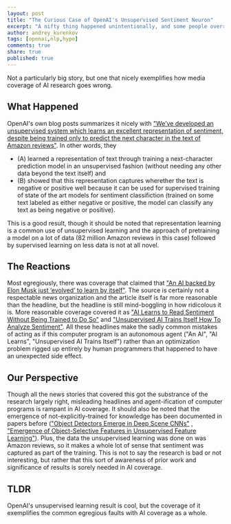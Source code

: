 ```yaml
---
layout: post
title: "The Curious Case of OpenAI's Unsupervised Sentiment Neuron"
excerpt: "A nifty thing happened unintentionally, and some people overreacted"
author: andrey_kurenkov
tags: [openai,nlp,hype]
comments: true
share: true
published: true
---
```

Not a particularly big story, but one that nicely exemplifies how media coverage of AI research goes wrong.

## What Happened
OpenAI's own blog posts summarizes it nicely with ["We’ve developed an unsupervised system which learns an excellent representation of sentiment, despite being trained only to predict the next character in the text of Amazon reviews"](https://blog.openai.com/unsupervised-sentiment-neuron/). In other words, they 

* (A) learned a representation of text through training a next-character prediction model in an unsupervised fashion (without needing any other data beyond the text itself) and 
* (B) showed that this representation captures wherether the text is negative or positive well because it can be used for supervised training of state of the art models for sentiment classifiction (trained on some text labeled as either negative or positive, the model can classify any text as being negative or positive). 

This is a good result, though it should be noted that representation learning is a common use of unsupervised learning and the approach of pretraining a model on a lot of data (82 million Amazon reviews in this case) followed by supervised learning on less data is not at all novel. 

## The Reactions
Most egregiously, there was coverage that claimed that ["An AI backed by Elon Musk just ‘evolved’ to learn by itself"](http://www.globalfuturist.org/2017/04/an-ai-backed-by-elon-musk-just-evolved-to-learn-by-itself/). The source is certainly not a respectable news organization and the article itself is far more reasonable than the headline, but the headline is still mind-boggling in how ridicolous it is. More reasonable coverage covered it as ["AI Learns to Read Sentiment Without Being Trained to Do So"](https://futurism.com/ai-learns-to-read-sentiment-without-being-trained-to-do-so/) and ["Unsupervised AI Trains Itself How To Analyze Sentiment"](http://techthelead.com/unsupervised-ai-trains-analyze-sentiment/). All these headlines make the sadly common mistakes of acting as if this computer program is an autonomous agent ("An AI", "AI Learns", "Unsupervised AI Trains Itself") rather than an optimization problem rigged up entirely by human programmers that happened to have an unexpected side effect.

## Our Perspective
Though all the news stories that covered this got the substrance of the research largely right, misleading headlines and agent-ification of computer programs is rampant in AI coverage. It should also be noted that the emergence of not-explicitly-trained for knowledge has been documented in papers before (["Object Detectors Emerge in Deep Scene CNNs"](https://arxiv.org/abs/1412.6856) , ["Emergence of Object-Selective Features in Unsupervised Feature Learning"](http://cs.stanford.edu/people/karpathy/nips2012.pdf)). Plus, the data the unsupervised learning was done on was Amazon reviews, so it makes a whole lot of sense that sentiment was captured as part of the training. This is not to say the research is bad or not interesting, but rather that this sort of awareness of prior work and significance of results is sorely needed in AI coverage. 

## TLDR
OpenAI's unsupervised learning result is cool, but the coverage of it exemplifies the common egregious faults with AI coverage as a whole.
